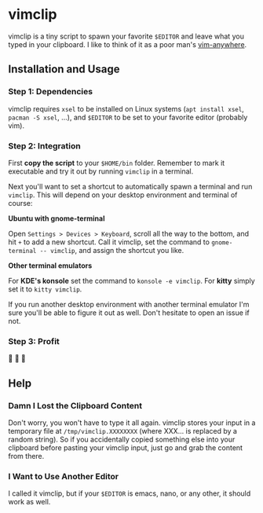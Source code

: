 # vimclip

vimclip is a tiny script to spawn your favorite `$EDITOR` and leave what you typed in your clipboard.
I like to think of it as a poor man's [vim-anywhere](https://github.com/cknadler/vim-anywhere).

## Installation and Usage

### Step 1: Dependencies

vimclip requires `xsel` to be installed on Linux systems (`apt install xsel`, `pacman -S xsel`, ...), and `$EDITOR` to be set to your favorite editor (probably vim).

### Step 2: Integration

First **copy the script** to your `$HOME/bin` folder.
Remember to mark it executable and try it out by running `vimclip` in a terminal.

Next you'll want to set a shortcut to automatically spawn a terminal and run `vimclip`.
This will depend on your desktop environment and terminal of course:

**Ubuntu with gnome-terminal**

Open `Settings > Devices > Keyboard`, scroll all the way to the bottom, and hit `+` to add a new shortcut.
Call it vimclip, set the command to `gnome-terminal -- vimclip`, and assign the shortcut you like.

**Other terminal emulators**

For **KDE's konsole** set the command to `konsole -e vimclip`. For **kitty**  simply set it to `kitty vimclip`.

If you run another desktop environment with another terminal emulator I'm sure you'll be able to figure it out as well.
Don't hesitate to open an issue if not.

### Step 3: Profit

:money_with_wings: :money_with_wings: :money_with_wings:

## Help

### Damn I Lost the Clipboard Content

Don't worry, you won't have to type it all again.
vimclip stores your input in a temporary file at `/tmp/vimclip.XXXXXXXX` (where XXX... is replaced by a random string).
So if you accidentally copied something else into your clipboard before pasting your vimclip input, just go and grab the content from there.

### I Want to Use Another Editor

I called it vimclip, but if your `$EDITOR` is emacs, nano, or any other, it should work as well.

